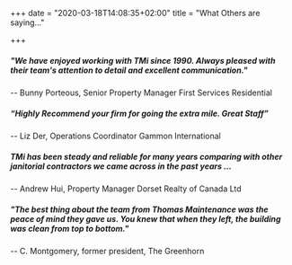 +++
date = "2020-03-18T14:08:35+02:00"
title = "What Others are saying..."

+++


##### "We have enjoyed working with TMi since 1990. Always pleased with their team's attention to detail and excellent communication."

\-- Bunny Porteous, Senior Property Manager First Services Residential

##### “Highly Recommend your firm for going the extra mile. Great Staff”

\-- Liz Der, Operations Coordinator Gammon International

##### TMi has been steady and reliable for many years comparing with other janitorial contractors we came across in the past years …

\-- Andrew Hui, Property Manager Dorset Realty of Canada Ltd

##### "The best thing about the team from Thomas Maintenance was the peace of mind they gave us. You knew that when they left, the building was clean from top to bottom."

\-- C. Montgomery, former president, The Greenhorn
